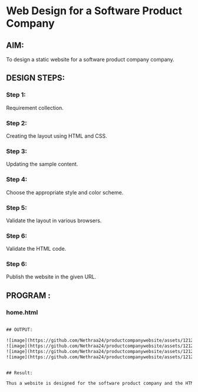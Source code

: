 # Web Design for a Software Product Company

## AIM:

To design a static website for a software product company company.

## DESIGN STEPS:

### Step 1:

Requirement collection.

### Step 2:

Creating the layout using HTML and CSS.

### Step 3:

Updating the sample content.

### Step 4:

Choose the appropriate style and color scheme.

### Step 5:

Validate the layout in various browsers.

### Step 6:

Validate the HTML code.

### Step 6:

Publish the website in the given URL.

## PROGRAM :
### home.html
```html

## OUTPUT:

![image](https://github.com/Nethraa24/productcompanywebsite/assets/121215786/d68d0d23-7671-455d-b2cd-759efe76c217)
![image](https://github.com/Nethraa24/productcompanywebsite/assets/121215786/2e9ddde8-50d6-4473-aded-ca1dfcdc6e07)
![image](https://github.com/Nethraa24/productcompanywebsite/assets/121215786/02b1acdb-7e4a-4770-8a64-a159f3937b0e)
![image](https://github.com/Nethraa24/productcompanywebsite/assets/121215786/3bdb4097-9229-4149-9f53-8984d4b591e0)


## Result:

Thus a website is designed for the software product company and the HTML,CSS code are validated.
